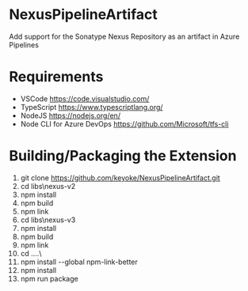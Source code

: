 # NexusPipelineArtifact
Add support for the Sonatype Nexus Repository as an artifact in Azure Pipelines

# Requirements
- VSCode https://code.visualstudio.com/
- TypeScript https://www.typescriptlang.org/
- NodeJS https://nodejs.org/en/
- Node CLI for Azure DevOps https://github.com/Microsoft/tfs-cli

# Building/Packaging the Extension
 1. git clone https://github.com/keyoke/NexusPipelineArtifact.git 
 3. cd libs\nexus-v2
 4. npm install
 5. npm build
 6. npm link
 3. cd libs\nexus-v3
 4. npm install
 5. npm build
 6. npm link
 3. cd ..\..\
 2. npm install --global npm-link-better
 2. npm install
 3. npm run package

